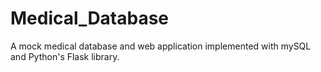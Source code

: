 # Medical_Database
A mock medical database and web application implemented with mySQL and Python's Flask library. 
